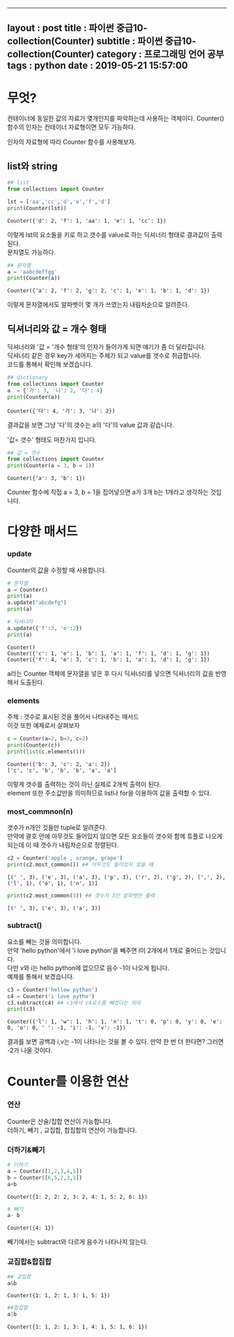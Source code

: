 
---
layout : post
title : 파이썬 중급10-collection(Counter)
subtitle : 파이썬 중급10-collection(Counter)
category : 프로그래밍 언어 공부
tags : python
date : 2019-05-21 15:57:00
---

# 무엇?

컨테이너에 동일한 값의 자료가 몇개인지를 파악하는데 사용하는 객체이다. Counter() 함수의 인자는 컨테이너 자료형이면 모두 가능하다.  

인자의 자료형에 따라 Counter 함수를 사용해보자. 

## list와 string


```python
## list 
from collections import Counter 

lst = ['aa','cc','d','e','f','d']
print(Counter(lst))
```

    Counter({'d': 2, 'f': 1, 'aa': 1, 'e': 1, 'cc': 1})
    

이렇게 lst의 요소들을 키로 하고 갯수를 value로 하는 딕셔너리 형태로 결과값이 출력된다.  
문자열도 가능하다.  


```python
## 문자열
a = 'aabcdeffgg'
print(Counter(a))
```

    Counter({'a': 2, 'f': 2, 'g': 2, 'c': 1, 'e': 1, 'b': 1, 'd': 1})
    

이렇게 문자열에서도 알파벳이 몇 개가 쓰였는지 내림차순으로 알려준다. 

## 딕셔너리와 값 = 개수 형태 

딕셔너리와 '값 = '개수 형태'의 인자가 들어가게 되면 얘기가 좀 더 달라집니다.  
딕셔너리 같은 경우 key가 세어지는 주체가 되고 value를 갯수로 취급합니다.   
코드를 통해서 확인해 보겠습니다.  


```python
## dictionary
from collections import Counter
a  = {'가': 3, '나': 2, '다': 4}
print(Counter(a))
```

    Counter({'다': 4, '가': 3, '나': 2})
    

결과값을 보면 그냥 '다'의 갯수는 a의 '다'의 value 값과 같습니다.  

'값= 갯수' 형태도 마찬가지 입니다.  


```python
## 값 = 갯수
from collections import Counter
print(Counter(a = 3, b = 1))
```

    Counter({'a': 3, 'b': 1})
    

Counter 함수에 직접 a = 3, b = 1을 집어넣으면 a가 3개 b는 1개라고 생각하는 것입니다.  

# 다양한 매서드

### update

Counter의 값을 수정할 때 사용합니다.  


```python
# 문자열
a = Counter()
print(a)
a.update("abcdefg")
print(a)

# 딕셔너리
a.update({'f':3, 'e':2})
print(a)
```

    Counter()
    Counter({'c': 1, 'e': 1, 'b': 1, 'a': 1, 'f': 1, 'd': 1, 'g': 1})
    Counter({'f': 4, 'e': 3, 'c': 1, 'b': 1, 'a': 1, 'd': 1, 'g': 1})
    

a라는 Counter 객체에 문자열을 넣은 후 다시 딕셔너리를 넣으면 딕셔너리의 값을 반영해서 도출된다. 

### elements

주체 : 갯수로 표시된 것을 풀어서 나타내주는 매서드  
이것 또한 예제로서 살펴보자 


```python
c = Counter(a=2, b=3, c=2)
print(Counter(c))
print(list(c.elements()))
```

    Counter({'b': 3, 'c': 2, 'a': 2})
    ['c', 'c', 'b', 'b', 'b', 'a', 'a']
    

이렇게 갯수를 출력하는 것이 아닌 실제로 2개씩 출력이 된다.  
element 또한 주소값만을 의미하므로 list나 for을 이용하여 값을 출력할 수 있다.

### most_commnon(n)

갯수가 n개인 것들만 tuple로 알려준다.  
만약에 괄호 안에 아무것도 들어있지 않으면 모든 요소들이 갯수와 함께 튜플로 나오게 되는데 이 때 갯수가 내림차순으로 정렬된다.  


```python
c2 = Counter('apple , orange, grape')
print(c2.most_common()) ## 아무것도 들어있지 않을 때
```

    [(' ', 3), ('e', 3), ('a', 3), ('p', 3), ('r', 2), ('g', 2), (',', 2), ('l', 1), ('o', 1), ('n', 1)]
    


```python
print(c2.most_common(3)) ## 갯수가 3인 알파벳만 출력
```

    [(' ', 3), ('e', 3), ('a', 3)]
    

### subtract()

요소를 빼는 것을 의미합니다.  
만약 'hello python'에서 'i love python'을 빼주면 l이 2개에서 1개로 줄어드는 것입니다.  
다만 v와 i는 hello python에 없으므로 음수 -1이 나오게 됩니다.  
예제를 통해서 보겠습니다.  


```python
c3 = Counter('hellow python')
c4 = Counter('i love pytho')
c3.subtract(c4) ## c3에서 c4요소를 빼겠다는 의미  
print(c3)
```

    Counter({'l': 1, 'w': 1, 'h': 1, 'n': 1, 't': 0, 'p': 0, 'y': 0, 'e': 0, 'o': 0, ' ': -1, 'i': -1, 'v': -1})
    

결과를 보면 공백과 i,v는 -1이 나타나는 것을 볼 수 있다. 
만약 한 번 더 한다면? 그러면 -2가 나올 것이다.  

# Counter를 이용한 연산


### 연산
Counter은 산술/집합 연산이 가능합니다.  
더하기, 빼기 , 교집합, 합집합의 연산이 가능합니다.  

### 더하기&빼기


```python
# 더하기
a = Counter([1,2,3,4,5])
b = Counter([6,5,2,3,1])
a+b
```




    Counter({1: 2, 2: 2, 3: 2, 4: 1, 5: 2, 6: 1})




```python
# 빼기
a- b
```




    Counter({4: 1})



빼기에서는 subtract와 다르게 음수가 나타나지 않는다.  

### 교집합&합집합


```python
## 교집합
a&b
```




    Counter({1: 1, 2: 1, 3: 1, 5: 1})




```python
##합집합
a|b
```




    Counter({1: 1, 2: 1, 3: 1, 4: 1, 5: 1, 6: 1})



